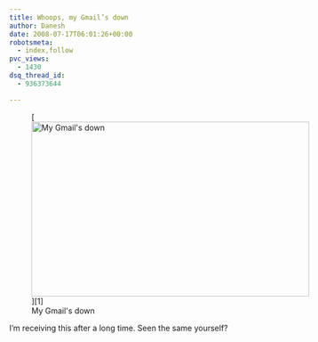 ```yaml
---
title: Whoops, my Gmail’s down
author: Danesh
date: 2008-07-17T06:01:26+00:00
robotsmeta:
  - index,follow
pvc_views:
  - 1430
dsq_thread_id:
  - 936373644

---
```

<figure id="attachment_692" aria-describedby="caption-attachment-692" style="width: 500px" class="wp-caption alignnone">[<img loading="lazy" class="size-medium wp-image-692" title="gmail-error" src="/wp-content/uploads/2008/07/gmail-error-500x314.png" alt="My Gmail's down" width="500" height="314" srcset="/wp-content/uploads/2008/07/gmail-error-500x314.png 500w, /wp-content/uploads/2008/07/gmail-error.png 1024w" sizes="(max-width: 500px) 100vw, 500px" />][1]<figcaption id="caption-attachment-692" class="wp-caption-text">My Gmail's down</figcaption></figure>

I&#8217;m receiving this after a long time. Seen the same yourself?

 [1]: /wp-content/uploads/2008/07/gmail-error.png
